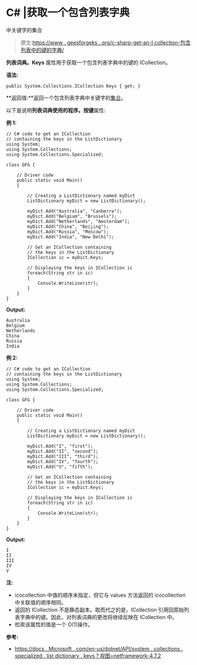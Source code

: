 # C# |获取一个包含列表字典

中关键字的集合

> 原文:[https://www . geesforgeks . org/c-sharp-get-an-I collection-包含列表中的键的字典/](https://www.geeksforgeeks.org/c-sharp-get-an-icollection-containing-the-keys-in-listdictionary/)

**列表词典。Keys** 属性用于获取一个包含列表字典中的键的 ICollection。

**语法:**

```
public System.Collections.ICollection Keys { get; }

```

**返回值:**返回一个包含列表字典中关键字的[集合](https://docs.microsoft.com/en-us/dotnet/api/system.collections.icollection?view=netframework-4.7.2)。

以下是说明**列表词典使用的程序。按键**属性:

**例 1:**

```
// C# code to get an ICollection
// containing the keys in the ListDictionary
using System;
using System.Collections;
using System.Collections.Specialized;

class GFG {

    // Driver code
    public static void Main()
    {

        // Creating a ListDictionary named myDict
        ListDictionary myDict = new ListDictionary();

        myDict.Add("Australia", "Canberra");
        myDict.Add("Belgium", "Brussels");
        myDict.Add("Netherlands", "Amsterdam");
        myDict.Add("China", "Beijing");
        myDict.Add("Russia", "Moscow");
        myDict.Add("India", "New Delhi");

        // Get an ICollection containing
        // the keys in the ListDictionary
        ICollection ic = myDict.Keys;

        // Displaying the keys in ICollection ic
        foreach(String str in ic)
        {
            Console.WriteLine(str);
        }
    }
}
```

**Output:**

```
Australia
Belgium
Netherlands
China
Russia
India

```

**例 2:**

```
// C# code to get an ICollection
// containing the keys in the ListDictionary
using System;
using System.Collections;
using System.Collections.Specialized;

class GFG {

    // Driver code
    public static void Main()
    {

        // Creating a ListDictionary named myDict
        ListDictionary myDict = new ListDictionary();

        myDict.Add("I", "first");
        myDict.Add("II", "second");
        myDict.Add("III", "third");
        myDict.Add("IV", "fourth");
        myDict.Add("V", "fifth");

        // Get an ICollection containing
        // the keys in the ListDictionary
        ICollection ic = myDict.Keys;

        // Displaying the keys in ICollection ic
        foreach(String str in ic)
        {
            Console.WriteLine(str);
        }
    }
}
```

**Output:**

```
I
II
III
IV
V

```

**注:**

*   icocollection 中值的顺序未指定，但它与 values 方法返回的 icocollection 中关联值的顺序相同。
*   返回的 ICollection 不是静态副本。取而代之的是，ICollection 引用回原始列表字典中的键。因此，对列表词典的更改将继续反映在 ICollection 中。
*   检索该属性的值是一个 O(1)操作。

**参考:**

*   [https://docs . Microsoft . com/en-us/dotnet/API/system . collections . specialized . list dictionary . keys？视图=netframework-4.7.2](https://docs.microsoft.com/en-us/dotnet/api/system.collections.specialized.listdictionary.keys?view=netframework-4.7.2)